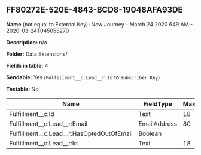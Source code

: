 ## FF80272E-520E-4843-BCD8-19048AFA93DE

**Name** (not equal to External Key)**:** New Journey - March 24 2020 649 AM - 2020-03-24T045058270

**Description:** n/a

**Folder:** Data Extensions/

**Fields in table:** 4

**Sendable:** Yes (`Fulfillment__c:Lead__r:Id` to `Subscriber Key`)

**Testable:** No

| Name | FieldType | MaxLength | IsPrimaryKey | IsNullable | DefaultValue |
| --- | --- | --- | --- | --- | --- |
| Fulfillment__c:Id | Text | 18 | - | - |  |
| Fulfillment__c:Lead__r:Email | EmailAddress | 80 | - | + |  |
| Fulfillment__c:Lead__r:HasOptedOutOfEmail | Boolean |  | - | + | False |
| Fulfillment__c:Lead__r:Id | Text | 18 | - | - |  |
